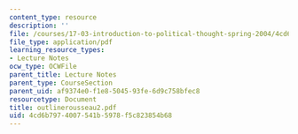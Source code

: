 ```yaml
---
content_type: resource
description: ''
file: /courses/17-03-introduction-to-political-thought-spring-2004/4cd6b7974007541b5978f5c823854b68_outlinerousseau2.pdf
file_type: application/pdf
learning_resource_types:
- Lecture Notes
ocw_type: OCWFile
parent_title: Lecture Notes
parent_type: CourseSection
parent_uid: af9374e0-f1e8-5045-93fe-6d9c758bfec8
resourcetype: Document
title: outlinerousseau2.pdf
uid: 4cd6b797-4007-541b-5978-f5c823854b68
---
```

